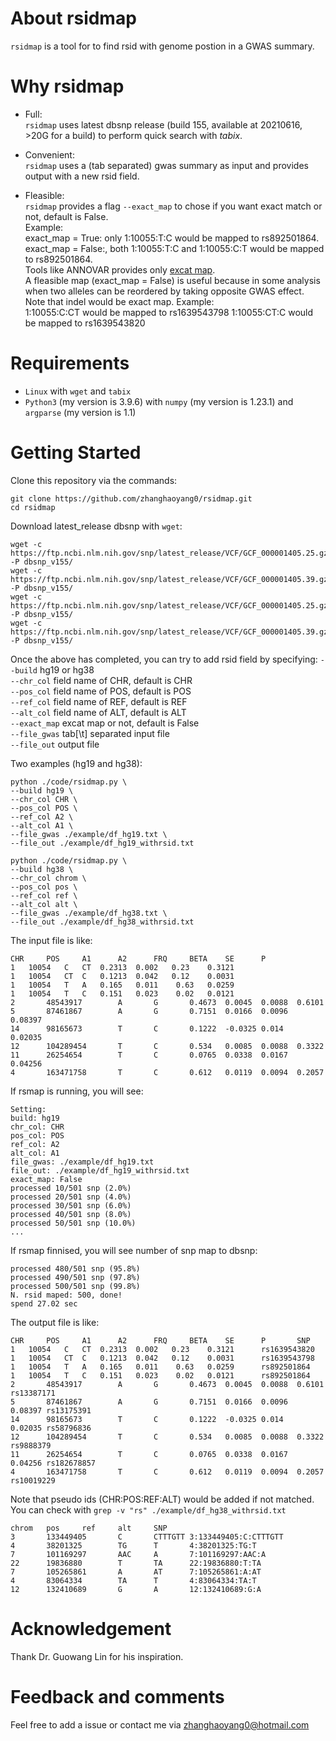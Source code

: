 
# About rsidmap
`rsidmap` is a tool for to find rsid with genome postion in a GWAS summary.

# Why rsidmap
- Full:  
`rsidmap` uses latest dbsnp release (build 155, available at 20210616, >20G for a build) to perform quick search with 
*tabix*.

- Convenient:  
`rsidmap` uses a (tab separated) gwas summary as input and provides output with a new rsid field. 

- Fleasible:  
`rsidmap` provides a flag `--exact_map` to chose if you want exact match or not, default is False.  
Example:  
exact_map = True: only 1:10055:T:C would be mapped to rs892501864. 
exact_map = False:, both 1:10055:T:C and 1:10055:C:T would be mapped to rs892501864.   
Tools like ANNOVAR provides only [excat map](https://annovar.openbioinformatics.org/en/latest/articles/dbSNP/).  
A fleasible map (exact_map = False) is useful because in some analysis when two alleles can be reordered by taking opposite GWAS effect.  
Note that indel would be exact map. 
Example:  
1:10055:C:CT would be mapped to rs1639543798
1:10055:CT:C would be mapped to rs1639543820

# Requirements
- `Linux` with `wget` and `tabix`
- `Python3` (my version is 3.9.6) with `numpy` (my version is 1.23.1) and `argparse` (my version is 1.1)


# Getting Started
Clone this repository via the commands:
```  
git clone https://github.com/zhanghaoyang0/rsidmap.git
cd rsidmap
```

Download latest_release dbsnp with `wget`:
```
wget -c https://ftp.ncbi.nlm.nih.gov/snp/latest_release/VCF/GCF_000001405.25.gz -P dbsnp_v155/
wget -c https://ftp.ncbi.nlm.nih.gov/snp/latest_release/VCF/GCF_000001405.39.gz -P dbsnp_v155/
wget -c https://ftp.ncbi.nlm.nih.gov/snp/latest_release/VCF/GCF_000001405.25.gz.tbi -P dbsnp_v155/
wget -c https://ftp.ncbi.nlm.nih.gov/snp/latest_release/VCF/GCF_000001405.39.gz.tbi -P dbsnp_v155/
```

Once the above has completed, you can try to add rsid field by specifying: 
`--build` hg19 or hg38  
`--chr_col` field name of CHR, default is CHR   
`--pos_col` field name of POS, default is POS  
`--ref_col` field name of REF, default is REF  
`--alt_col` field name of ALT, default is ALT  
`--exact_map` excat map or not, default is False  
`--file_gwas` tab[\t] separated input file  
`--file_out` output file  

Two examples (hg19 and hg38):

```
python ./code/rsidmap.py \
--build hg19 \
--chr_col CHR \
--pos_col POS \
--ref_col A2 \
--alt_col A1 \
--file_gwas ./example/df_hg19.txt \
--file_out ./example/df_hg19_withrsid.txt

python ./code/rsidmap.py \
--build hg38 \
--chr_col chrom \
--pos_col pos \
--ref_col ref \
--alt_col alt \
--file_gwas ./example/df_hg38.txt \
--file_out ./example/df_hg38_withrsid.txt
```

The input file is like:
```
CHR     POS     A1      A2      FRQ     BETA    SE      P
1   10054   C   CT  0.2313  0.002   0.23    0.3121
1   10054   CT  C   0.1213  0.042   0.12    0.0031
1   10054   T   A   0.165   0.011    0.63   0.0259
1   10054   T   C   0.151   0.023    0.02   0.0121
2       48543917        A       G       0.4673  0.0045  0.0088  0.6101
5       87461867        A       G       0.7151  0.0166  0.0096  0.08397
14      98165673        T       C       0.1222  -0.0325 0.014   0.02035
12      104289454       T       C       0.534   0.0085  0.0088  0.3322
11      26254654        T       C       0.0765  0.0338  0.0167  0.04256
4       163471758       T       C       0.612   0.0119  0.0094  0.2057
```

If rsmap is running, you will see:
```
Setting:
build: hg19
chr_col: CHR
pos_col: POS
ref_col: A2
alt_col: A1
file_gwas: ./example/df_hg19.txt
file_out: ./example/df_hg19_withrsid.txt
exact_map: False
processed 10/501 snp (2.0%)
processed 20/501 snp (4.0%)
processed 30/501 snp (6.0%)
processed 40/501 snp (8.0%)
processed 50/501 snp (10.0%)
...
```

If rsmap finnised, you will see number of snp map to dbsnp:
```
processed 480/501 snp (95.8%)
processed 490/501 snp (97.8%)
processed 500/501 snp (99.8%)
N. rsid maped: 500, done!
spend 27.02 sec
```

The output file is like:
```
CHR     POS     A1      A2      FRQ     BETA    SE      P       SNP
1   10054   C   CT  0.2313  0.002   0.23    0.3121      rs1639543820
1   10054   CT  C   0.1213  0.042   0.12    0.0031      rs1639543798
1   10054   T   A   0.165   0.011    0.63   0.0259      rs892501864
1   10054   T   C   0.151   0.023    0.02   0.0121      rs892501864
2       48543917        A       G       0.4673  0.0045  0.0088  0.6101  rs13387171
5       87461867        A       G       0.7151  0.0166  0.0096  0.08397 rs13175391
14      98165673        T       C       0.1222  -0.0325 0.014   0.02035 rs58796836
12      104289454       T       C       0.534   0.0085  0.0088  0.3322  rs9888379
11      26254654        T       C       0.0765  0.0338  0.0167  0.04256 rs182678857
4       163471758       T       C       0.612   0.0119  0.0094  0.2057  rs10019229
```
Note that pseudo ids (CHR:POS:REF:ALT) would be added if not matched.
You can check with `grep -v "rs" ./example/df_hg38_withrsid.txt`
```
chrom   pos     ref     alt     SNP
3       133449405       C       CTTTGTT 3:133449405:C:CTTTGTT
4       38201325        TG      T       4:38201325:TG:T
7       101169297       AAC     A       7:101169297:AAC:A
22      19836880        T       TA      22:19836880:T:TA
7       105265861       A       AT      7:105265861:A:AT
4       83064334        TA      T       4:83064334:TA:T
12      132410689       G       A       12:132410689:G:A
```

# Acknowledgement
Thank Dr. Guowang Lin for his inspiration.

# Feedback and comments
Feel free to add a issue or contact me via zhanghaoyang0@hotmail.com